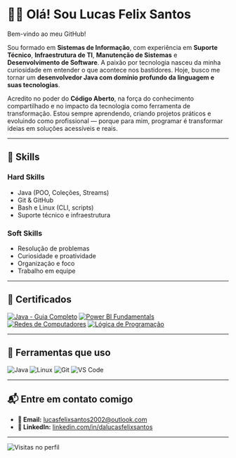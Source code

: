 <h1>👨‍💻 Olá! Sou Lucas Felix Santos</h1>

Bem-vindo ao meu GitHub!

Sou formado em **Sistemas de Informação**, com experiência em **Suporte Técnico**, **Infraestrutura de TI**, **Manutenção de Sistemas** e **Desenvolvimento de Software**. A paixão por tecnologia nasceu da minha curiosidade em entender o que acontece nos bastidores. Hoje, busco me tornar um **desenvolvedor Java com domínio profundo da linguagem e suas tecnologias**.

Acredito no poder do **Código Aberto**, na força do conhecimento compartilhado e no impacto da tecnologia como ferramenta de transformação. Estou sempre aprendendo, criando projetos práticos e evoluindo como profissional — porque para mim, programar é transformar ideias em soluções acessíveis e reais.

---

## 💼 Skills

### Hard Skills
- Java (POO, Coleções, Streams)
- Git & GitHub
- Bash e Linux (CLI, scripts)
- Suporte técnico e infraestrutura

### Soft Skills
- Resolução de problemas
- Curiosidade e proatividade
- Organização e foco
- Trabalho em equipe

---

## 🏅 Certificados

[![Java - Guia Completo](https://img.shields.io/badge/Certificado-Java%20Completo-orange?style=for-the-badge)](assets/certificado_java.jpg)
[![Power BI Fundamentals](https://img.shields.io/badge/Certificado-Power%20BI-purple?style=for-the-badge)](assets/certificado_xperiun.jpg)
[![Redes de Computadores](https://img.shields.io/badge/Certificado-Redes%20de%20Computadores-blue?style=for-the-badge)](assets/certificado_redes.jpg)
[![Lógica de Programação](https://img.shields.io/badge/Certificado-Lógica%20de%20Programação-success?style=for-the-badge)](assets/certificado_logica.jpg)

---

## 🧰 Ferramentas que uso

![Java](https://img.shields.io/badge/Java-000?style=for-the-badge&logo=java&logoColor=ED8B00)
![Linux](https://img.shields.io/badge/Linux-000?style=for-the-badge&logo=linux&logoColor=white)
![Git](https://img.shields.io/badge/Git-000?style=for-the-badge&logo=git&logoColor=F05032)
![VS Code](https://img.shields.io/badge/VS%20Code-000?style=for-the-badge&logo=visualstudiocode&logoColor=007ACC)

---

## 📬 Entre em contato comigo

- **📧 Email:** [lucasfelixsantos2002@outlook.com](mailto:lucasfelixsantos2002@outlook.com)  
- **💼 LinkedIn:** [linkedin.com/in/dalucasfelixsantos](https://www.linkedin.com/in/dalucasfelixsantos)

---

![Visitas no perfil](https://komarev.com/ghpvc/?username=LucasFelix-S&color=blue)
